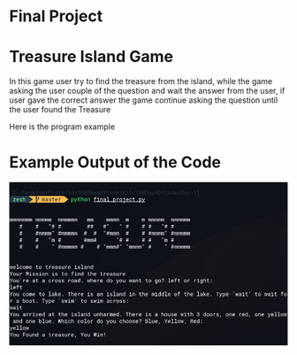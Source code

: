 # Final Project
# Treasure Island Game
In this game user try to find the treasure from the island, while the game asking the user couple of the question and wait the answer from the user, if user gave the correct answer the game continue asking the question until the user found the Treasure

Here is the program example
# Example Output of the Code
![output](main.png)
